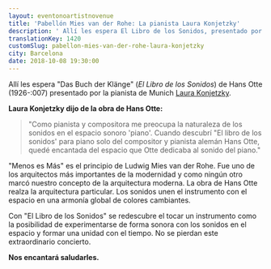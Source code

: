 ```yaml
---
layout: eventonoartistnovenue
title: 'Pabellón Mies van der Rohe: La pianista Laura Konjetzky'
description: ' Allí les espera El Libro de los Sonidos, presentado por la pianista Laura Konjetzky.'
translationKey: 1420
customSlug: pabellon-mies-van-der-rohe-laura-konjetzky
city: Barcelona
date: 2018-10-08 19:30:00 
---
```


Allí les espera "Das Buch der Klänge" (<em>El Libro de los Sonidos</em>) de Hans Otte (1926-:007) presentado por la pianista de Munich <a href="https://www.laurakonjetzky.com/" target="_blank" rel="nofollow noopener noreferrer" rel="noopener">Laura Konjetzky</a>.

<strong>Laura Konjetzky dijo de la obra de Hans Otte: </strong> <blockquote class="quote">"Como pianista y compositora me preocupa la naturaleza de los sonidos en el espacio sonoro 'piano'. Cuando descubrí "El libro de los sonidos' para piano solo del compositor y pianista alemán Hans Otte, quedé encantada del espacio que Otte dedicaba al sonido del piano."</blockquote> "Menos es Más" es el principio de Ludwig Mies van der Rohe. Fue uno de los arquitectos más importantes de la modernidad y como ningún otro marcó nuestro concepto de la arquitectura moderna. La obra de Hans Otte realza la arquitectura particular. Los sonidos unen el instrumento con el espacio en una armonía global de colores cambiantes.

Con "El Libro de los Sonidos" se redescubre el tocar un instrumento como la posibilidad de experimentarse de forma sonora con los sonidos en el espacio y formar una unidad con el tiempo. No se pierdan este extraordinario concierto.

<strong>Nos encantará saludarles.</strong>
